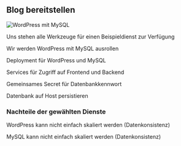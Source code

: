 ## Blog bereitstellen

![WordPress mit MySQL](120_kubernetes/13_wordpress/example.drawio.svg) <!-- .element: style="float: right; width: 8em;" -->

Uns stehen alle Werkzeuge für einen Beispieldienst zur Verfügung

Wir werden WordPress mit MySQL ausrollen

Deployment für WordPress und MySQL

Services für Zugriff auf Frontend und Backend

Gemeinsames Secret für Datenbankkennwort

Datenbank auf Host persistieren

### Nachteile der gewählten Dienste

<i class="fas fa-minus" style="width: 1em;"></i> WordPress kann nicht einfach skaliert werden (Datenkonsistenz)

<i class="fas fa-minus" style="width: 1em;"></i> MySQL kann nicht einfach skaliert werden (Datenkonsistenz)
